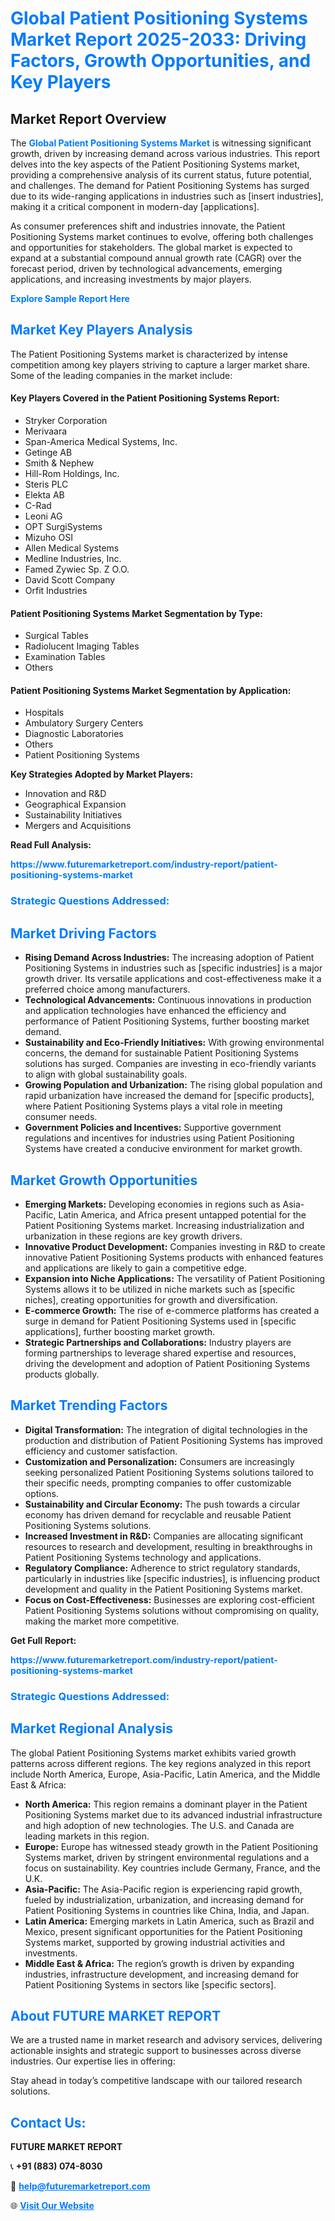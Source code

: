 <h1 style="color: #007BFF;">Global Patient Positioning Systems Market Report 2025-2033: Driving Factors, Growth Opportunities, and Key Players</h1>

<section id="overview">
<h2>Market Report Overview</h2>
<p>The <a href="https://www.futuremarketreport.com/industry-report/patient-positioning-systems-market" style="color: #007BFF; text-decoration: none;"><strong>Global Patient Positioning Systems Market</strong></a> is witnessing significant growth, driven by increasing demand across various industries. This report delves into the key aspects of the Patient Positioning Systems market, providing a comprehensive analysis of its current status, future potential, and challenges. The demand for Patient Positioning Systems has surged due to its wide-ranging applications in industries such as [insert industries], making it a critical component in modern-day [applications].</p>
<p>As consumer preferences shift and industries innovate, the Patient Positioning Systems market continues to evolve, offering both challenges and opportunities for stakeholders. The global market is expected to expand at a substantial compound annual growth rate (CAGR) over the forecast period, driven by technological advancements, emerging applications, and increasing investments by major players.</p>
</section>

<section id="overview">
<p><a href="https://www.futuremarketreport.com/request-sample/reportId=124880" style="color: #007BFF; text-decoration: none;"><strong>Explore Sample Report Here</strong></a></p>
</section>

<section id="key-players">
<h2 style="color: #007BFF;">Market Key Players Analysis</h2>
<p>The Patient Positioning Systems market is characterized by intense competition among key players striving to capture a larger market share. Some of the leading companies in the market include:</p>
<h4>Key Players Covered in the Patient Positioning Systems Report:</h4>
<ul><li>Stryker Corporation</li><li>Merivaara</li><li>Span-America Medical Systems, Inc.</li><li>Getinge AB</li><li>Smith &amp; Nephew</li><li>Hill-Rom Holdings, Inc.</li><li>Steris PLC</li><li>Elekta AB</li><li>C-Rad</li><li>Leoni AG</li><li>OPT SurgiSystems</li><li>Mizuho OSI</li><li>Allen Medical Systems</li><li>Medline Industries, Inc.</li><li>Famed Zywiec Sp. Z O.O.</li><li>David Scott Company</li><li>Orfit Industries</li></ul>
<h4>Patient Positioning Systems Market Segmentation by Type:</h4>
<ul><li>Surgical Tables</li><li>Radiolucent Imaging Tables</li><li>Examination Tables</li><li>Others</li></ul>

<h4>Patient Positioning Systems Market Segmentation by Application:</h4>
<ul><li>Hospitals</li><li>Ambulatory Surgery Centers</li><li>Diagnostic Laboratories</li><li>Others</li><li>Patient Positioning Systems</li></ul>
<p><strong>Key Strategies Adopted by Market Players:</strong></p>
<ul>
<li>Innovation and R&D</li>
<li>Geographical Expansion</li>
<li>Sustainability Initiatives</li>
<li>Mergers and Acquisitions</li>
</ul>
</section>

<section>
<p><strong>Read Full Analysis: </strong></p><a href="https://www.futuremarketreport.com/industry-report/patient-positioning-systems-market" style="color: #007BFF; text-decoration: none;"><strong>https://www.futuremarketreport.com/industry-report/patient-positioning-systems-market</strong></a>
<h3 style="color: #007BFF;">Strategic Questions Addressed:</h3>
</section>

<section id="driving-factors">
<h2 style="color: #007BFF;">Market Driving Factors</h2>
<ul>
<li><strong>Rising Demand Across Industries:</strong> The increasing adoption of Patient Positioning Systems in industries such as [specific industries] is a major growth driver. Its versatile applications and cost-effectiveness make it a preferred choice among manufacturers.</li>
<li><strong>Technological Advancements:</strong> Continuous innovations in production and application technologies have enhanced the efficiency and performance of Patient Positioning Systems, further boosting market demand.</li>
<li><strong>Sustainability and Eco-Friendly Initiatives:</strong> With growing environmental concerns, the demand for sustainable Patient Positioning Systems solutions has surged. Companies are investing in eco-friendly variants to align with global sustainability goals.</li>
<li><strong>Growing Population and Urbanization:</strong> The rising global population and rapid urbanization have increased the demand for [specific products], where Patient Positioning Systems plays a vital role in meeting consumer needs.</li>
<li><strong>Government Policies and Incentives:</strong> Supportive government regulations and incentives for industries using Patient Positioning Systems have created a conducive environment for market growth.</li>
</ul>
</section>

<section id="growth-opportunities">
<h2 style="color: #007BFF;">Market Growth Opportunities</h2>
<ul>
<li><strong>Emerging Markets:</strong> Developing economies in regions such as Asia-Pacific, Latin America, and Africa present untapped potential for the Patient Positioning Systems market. Increasing industrialization and urbanization in these regions are key growth drivers.</li>
<li><strong>Innovative Product Development:</strong> Companies investing in R&D to create innovative Patient Positioning Systems products with enhanced features and applications are likely to gain a competitive edge.</li>
<li><strong>Expansion into Niche Applications:</strong> The versatility of Patient Positioning Systems allows it to be utilized in niche markets such as [specific niches], creating opportunities for growth and diversification.</li>
<li><strong>E-commerce Growth:</strong> The rise of e-commerce platforms has created a surge in demand for Patient Positioning Systems used in [specific applications], further boosting market growth.</li>
<li><strong>Strategic Partnerships and Collaborations:</strong> Industry players are forming partnerships to leverage shared expertise and resources, driving the development and adoption of Patient Positioning Systems products globally.</li>
</ul>
</section>

<section id="trending-factors">
<h2 style="color: #007BFF;">Market Trending Factors</h2>
<ul>
<li><strong>Digital Transformation:</strong> The integration of digital technologies in the production and distribution of Patient Positioning Systems has improved efficiency and customer satisfaction.</li>
<li><strong>Customization and Personalization:</strong> Consumers are increasingly seeking personalized Patient Positioning Systems solutions tailored to their specific needs, prompting companies to offer customizable options.</li>
<li><strong>Sustainability and Circular Economy:</strong> The push towards a circular economy has driven demand for recyclable and reusable Patient Positioning Systems solutions.</li>
<li><strong>Increased Investment in R&D:</strong> Companies are allocating significant resources to research and development, resulting in breakthroughs in Patient Positioning Systems technology and applications.</li>
<li><strong>Regulatory Compliance:</strong> Adherence to strict regulatory standards, particularly in industries like [specific industries], is influencing product development and quality in the Patient Positioning Systems market.</li>
<li><strong>Focus on Cost-Effectiveness:</strong> Businesses are exploring cost-efficient Patient Positioning Systems solutions without compromising on quality, making the market more competitive.</li>
</ul>
</section>

<section>
<p><strong>Get Full Report: </strong></p><a href="https://www.futuremarketreport.com/industry-report/patient-positioning-systems-market" style="color: #007BFF; text-decoration: none;"><strong>https://www.futuremarketreport.com/industry-report/patient-positioning-systems-market</strong></a>
<h3 style="color: #007BFF;">Strategic Questions Addressed:</h3>
</section>


<section id="regional-analysis">
<h2 style="color: #007BFF;">Market Regional Analysis</h2>
<p>The global Patient Positioning Systems market exhibits varied growth patterns across different regions. The key regions analyzed in this report include North America, Europe, Asia-Pacific, Latin America, and the Middle East & Africa:</p>
<ul>
<li><strong>North America:</strong> This region remains a dominant player in the Patient Positioning Systems market due to its advanced industrial infrastructure and high adoption of new technologies. The U.S. and Canada are leading markets in this region.</li>
<li><strong>Europe:</strong> Europe has witnessed steady growth in the Patient Positioning Systems market, driven by stringent environmental regulations and a focus on sustainability. Key countries include Germany, France, and the U.K.</li>
<li><strong>Asia-Pacific:</strong> The Asia-Pacific region is experiencing rapid growth, fueled by industrialization, urbanization, and increasing demand for Patient Positioning Systems in countries like China, India, and Japan.</li>
<li><strong>Latin America:</strong> Emerging markets in Latin America, such as Brazil and Mexico, present significant opportunities for the Patient Positioning Systems market, supported by growing industrial activities and investments.</li>
<li><strong>Middle East & Africa:</strong> The region’s growth is driven by expanding industries, infrastructure development, and increasing demand for Patient Positioning Systems in sectors like [specific sectors].</li>
</ul>
</section>

<footer>
<h2 style="color: #007BFF;">About FUTURE MARKET REPORT</h2>
<p>We are a trusted name in market research and advisory services, delivering actionable insights and strategic support to businesses across diverse industries. Our expertise lies in offering:</p>

<p>Stay ahead in today’s competitive landscape with our tailored research solutions.</p>

<h2 style="color: #007BFF;">Contact Us:</h2>
<p><strong>FUTURE MARKET REPORT</strong></p>
<p>📞 <strong>+91 (883) 074-8030</strong></p>
<p>📧 <strong><a href="mailto:help@futuremarketreport.com" style="color: #007BFF;">help@futuremarketreport.com</a></strong></p>
<p>🌐 <strong><a href="https://www.futuremarketreport.com/" style="color: #007BFF;">Visit Our Website</a></strong></p>
</footer>